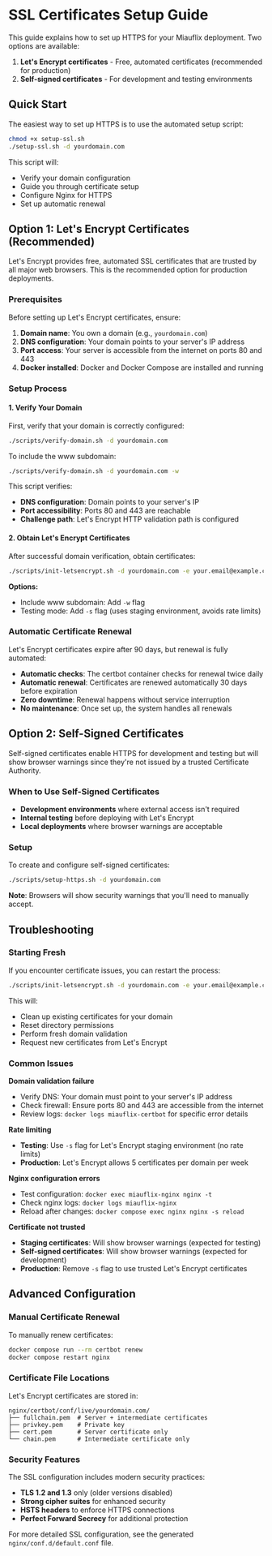 # SSL Certificates Setup Guide

This guide explains how to set up HTTPS for your Miauflix deployment. Two options are available:

1. **Let's Encrypt certificates** - Free, automated certificates (recommended for production)
2. **Self-signed certificates** - For development and testing environments

## Quick Start

The easiest way to set up HTTPS is to use the automated setup script:

```bash
chmod +x setup-ssl.sh
./setup-ssl.sh -d yourdomain.com
```

This script will:

- Verify your domain configuration
- Guide you through certificate setup
- Configure Nginx for HTTPS
- Set up automatic renewal

## Option 1: Let's Encrypt Certificates (Recommended)

Let's Encrypt provides free, automated SSL certificates that are trusted by all major web browsers. This is the recommended option for production deployments.

### Prerequisites

Before setting up Let's Encrypt certificates, ensure:

1. **Domain name**: You own a domain (e.g., `yourdomain.com`)
2. **DNS configuration**: Your domain points to your server's IP address
3. **Port access**: Your server is accessible from the internet on ports 80 and 443
4. **Docker installed**: Docker and Docker Compose are installed and running

### Setup Process

#### 1. Verify Your Domain

First, verify that your domain is correctly configured:

```bash
./scripts/verify-domain.sh -d yourdomain.com
```

To include the www subdomain:

```bash
./scripts/verify-domain.sh -d yourdomain.com -w
```

This script verifies:

- **DNS configuration**: Domain points to your server's IP
- **Port accessibility**: Ports 80 and 443 are reachable
- **Challenge path**: Let's Encrypt HTTP validation path is configured

#### 2. Obtain Let's Encrypt Certificates

After successful domain verification, obtain certificates:

```bash
./scripts/init-letsencrypt.sh -d yourdomain.com -e your.email@example.com
```

**Options:**

- Include www subdomain: Add `-w` flag
- Testing mode: Add `-s` flag (uses staging environment, avoids rate limits)

### Automatic Certificate Renewal

Let's Encrypt certificates expire after 90 days, but renewal is fully automated:

- **Automatic checks**: The certbot container checks for renewal twice daily
- **Automatic renewal**: Certificates are renewed automatically 30 days before expiration
- **Zero downtime**: Renewal happens without service interruption
- **No maintenance**: Once set up, the system handles all renewals

## Option 2: Self-Signed Certificates

Self-signed certificates enable HTTPS for development and testing but will show browser warnings since they're not issued by a trusted Certificate Authority.

### When to Use Self-Signed Certificates

- **Development environments** where external access isn't required
- **Internal testing** before deploying with Let's Encrypt
- **Local deployments** where browser warnings are acceptable

### Setup

To create and configure self-signed certificates:

```bash
./scripts/setup-https.sh -d yourdomain.com
```

**Note**: Browsers will show security warnings that you'll need to manually accept.

## Troubleshooting

### Starting Fresh

If you encounter certificate issues, you can restart the process:

```bash
./scripts/init-letsencrypt.sh -d yourdomain.com -e your.email@example.com
```

This will:

- Clean up existing certificates for your domain
- Reset directory permissions
- Perform fresh domain validation
- Request new certificates from Let's Encrypt

### Common Issues

**Domain validation failure**

- Verify DNS: Your domain must point to your server's IP address
- Check firewall: Ensure ports 80 and 443 are accessible from the internet
- Review logs: `docker logs miauflix-certbot` for specific error details

**Rate limiting**

- **Testing**: Use `-s` flag for Let's Encrypt staging environment (no rate limits)
- **Production**: Let's Encrypt allows 5 certificates per domain per week

**Nginx configuration errors**

- Test configuration: `docker exec miauflix-nginx nginx -t`
- Check nginx logs: `docker logs miauflix-nginx`
- Reload after changes: `docker compose exec nginx nginx -s reload`

**Certificate not trusted**

- **Staging certificates**: Will show browser warnings (expected for testing)
- **Self-signed certificates**: Will show browser warnings (expected for development)
- **Production**: Remove `-s` flag to use trusted Let's Encrypt certificates

## Advanced Configuration

### Manual Certificate Renewal

To manually renew certificates:

```bash
docker compose run --rm certbot renew
docker compose restart nginx
```

### Certificate File Locations

Let's Encrypt certificates are stored in:

```
nginx/certbot/conf/live/yourdomain.com/
├── fullchain.pem  # Server + intermediate certificates
├── privkey.pem    # Private key
├── cert.pem       # Server certificate only
└── chain.pem      # Intermediate certificate only
```

### Security Features

The SSL configuration includes modern security practices:

- **TLS 1.2 and 1.3** only (older versions disabled)
- **Strong cipher suites** for enhanced security
- **HSTS headers** to enforce HTTPS connections
- **Perfect Forward Secrecy** for additional protection

For more detailed SSL configuration, see the generated `nginx/conf.d/default.conf` file.
